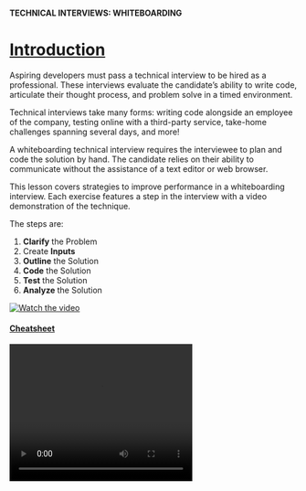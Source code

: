 #### TECHNICAL INTERVIEWS: WHITEBOARDING

# [Introduction](https://www.codecademy.com/courses/technical-interview-practice-python/lessons/technical-interview-wb/exercises/technical-interview-wb-intro)

Aspiring developers must pass a technical interview to be hired as a professional. 
These interviews evaluate the candidate’s ability to write code, articulate their thought process, and problem solve in a timed environment.

Technical interviews take many forms: 
writing code alongside an employee of the company, 
testing online with a third-party service, 
take-home challenges spanning several days, 
and more!

A whiteboarding technical interview requires the interviewee to plan and code the solution by hand. 
The candidate relies on their ability to communicate without the assistance of a text editor or web browser.

This lesson covers strategies to improve performance in a whiteboarding interview. 
Each exercise features a step in the interview with a video demonstration of the technique.

The steps are:
1. **Clarify** the Problem
2. Create **Inputs**
3. **Outline** the Solution
4. **Code** the Solution
5. **Test** the Solution
6. **Analyze** the Solution

[![Watch the video](https://img.youtube.com/vi/T-D1KVIuvjA/maxresdefault.jpg)](https://www.youtube.com/watch?v=SgAVxPV9JVk)

#### [Cheatsheet](https://www.codecademy.com/learn/technical-interview-practice-python/modules/technical-interviews-whiteboarding/cheatsheet)

<video width="320" height="240" controls>
  <source src="https://www.youtube.com/watch?v=SgAVxPV9JVk" />
Your browser does not support the video tag.
</video>




